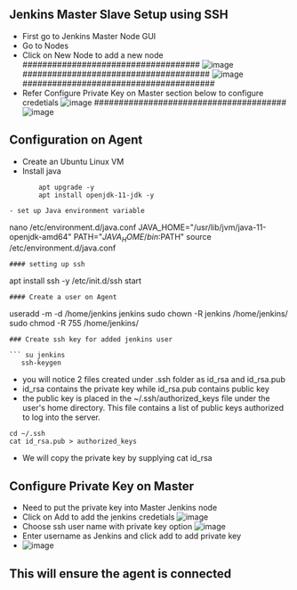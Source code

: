 ## Jenkins Master Slave Setup using SSH

- First go to Jenkins Master Node GUI
- Go to Nodes
- Click on New Node to add a new node
  ####################################
  ![image](https://github.com/user-attachments/assets/044212b1-0663-454b-82b6-d00979bfae7f)
 ######################################
![image](https://github.com/user-attachments/assets/86f6272a-110a-4712-83d1-48557244bead)
#######################################
- Refer Configure Private Key on Master section below to configure credetials
![image](https://github.com/user-attachments/assets/21c02e7e-95a2-4c11-b36d-64da18eed2ba)
#######################################
![image](https://github.com/user-attachments/assets/0d21fc86-fda1-4ae9-b853-d20ff81a38d0)

## Configuration on Agent

- Create an Ubuntu Linux VM
- Install java
  ``` apt update
      apt upgrade -y
      apt install openjdk-11-jdk -y
```
- set up Java environment variable
```
nano /etc/environment.d/java.conf
JAVA_HOME="/usr/lib/jvm/java-11-openjdk-amd64"
PATH="$JAVA_HOME/bin:$PATH"
source /etc/environment.d/java.conf
```
#### setting up ssh

```
  apt install ssh -y
  /etc/init.d/ssh start
```
#### Create a user on Agent
```
  useradd -m -d /home/jenkins jenkins
  sudo chown -R jenkins /home/jenkins/
  sudo chmod -R 755 /home/jenkins/

 ```
### Create ssh key for added jenkins user

``` su jenkins
    ssh-keygen
```
- you will notice 2 files created under .ssh folder as id_rsa and id_rsa.pub
- id_rsa contains the private key while id_rsa.pub contains public key
- the public key is placed in the ~/.ssh/authorized_keys file under the user's home directory. This file contains a list of public keys authorized to log into the server.
```
cd ~/.ssh
cat id_rsa.pub > authorized_keys

```

- We will copy the private key by supplying cat id_rsa

## Configure Private Key on Master 

- Need to put the private key into Master Jenkins node
- Click on Add to add the jenkins credetials
 ![image](https://github.com/user-attachments/assets/359efbf9-8ea5-4f6a-a2fd-7b2c594e29c7)
- Choose ssh user name with private key option
 ![image](https://github.com/user-attachments/assets/49547997-3fd0-4449-8540-f8805cf04ddf)
- Enter username as Jenkins and click add to add private key
- ![image](https://github.com/user-attachments/assets/b4044207-883c-4fc1-834b-256a0de49a89)


## This will ensure the agent is connected 
  


